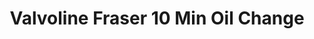 ---
title: "Valvoline Fraser 10 Min Oil Change"
url: /fraser/valvoline-fraser-10-min-oil-change/
shop: Autowerkstatt
---